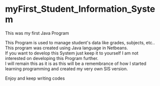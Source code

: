 # myFirst_Student_Information_System
This was my first Java Program

This Program is used to manage student's data like grades, subjects, etc..  
This program was created using Java language in Netbeans.  
If you want to develop this System just keep it to yourself I am not interested on developing this Program further.  
I will remain this as it is as this will be a remembrance of how I started learning programming and created my very own SIS version.

Enjoy and keep writing codes
